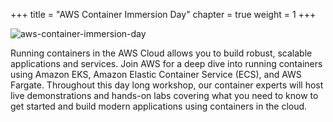 +++
title = "AWS Container Immersion Day"
chapter = true
weight = 1
+++

![aws-container-immersion-day](/images/ANZ-aws-container-day-web-bnr-1400x250.jpg) 

Running containers in the AWS Cloud allows you to build robust, scalable applications and services. Join AWS for a deep dive into running containers using Amazon EKS, Amazon Elastic Container Service (ECS), and AWS Fargate. Throughout this day long workshop, our container experts will host live demonstrations and hands-on labs covering what you need to know to get started and build modern applications using containers in the cloud.
